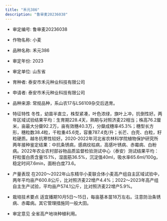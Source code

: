 ```yaml
---
title: "禾元386"
description: "鲁审麦20236038"
---
```

* 审定编号:  鲁审麦20236038

*  作物名称:  小麦

*  品种名称:  禾元386

*  审定年份:  2023

*  审定单位:  山东省

* 育种者:  泰安市禾元种业科技有限公司

*  申请者:  泰安市禾元种业科技有限公司

*  品种来源:  常规品种，系山农17与LS6109杂交后选育。

*  特征特性
冬性，幼苗半直立，株型紧凑，叶色浓绿，旗叶上冲，抗倒性好。两年区域试验结果平均：生育期228.4天，熟期与对照济麦22相当；株高76.2厘米，亩最大分蘖92.2万，亩有效穗40.3万，分蘖成穗率45.3%；穗型长方形，穗粒数38.4粒，千粒重45.6克，容重787.4克/升；长芒、白壳、白粒，籽粒硬质。越冬抗寒性较好。2020-2022年河北省农林科学院植物保护研究所两年接种鉴定结果：中抗条锈病，感病纹枯病，高感叶锈病、赤霉病、白粉病。2022年农业农村部谷物品质监督检验测试中心（泰安）测试结果平均：籽粒蛋白质含量15.1%，湿面筋36.5%，沉淀值40ml，吸水率65.6ml/100g，稳定时间7.6min，面粉白度73.6。

*  产量表现
在2020～2022年山东精华小麦联合体小麦高产组自主区域试验中，两年平均亩产600.8公斤，比对照济麦22增产4.4%；2022～2023年高产组自主生产试验，平均亩产574.1公斤，比对照济麦22增产5.9%。

*  栽培技术要点
适宜播期10月5日～15日，每亩基本苗18万左右。注意防治条锈病、赤霉病。其它管理措施同一般大田。

*  审定意见
全省高产地块种植利用。
